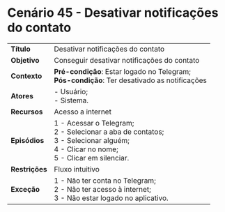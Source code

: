 # Cenário 45 - Desativar notificações do contato

|        |                   |  
| -------  |  :------------------------------------|
|**Título** | Desativar notificações do contato |
|**Objetivo** | Conseguir desativar notificações do contato|
|**Contexto** |**Pré-condição**: Estar logado no Telegram;<br>**Pós-condição**: Ter desativado as notificações|
|**Atores**   | - Usuário;<br> - Sistema.       | 
|**Recursos** | Acesso a internet|
|**Episódios**| 1 - Acessar o Telegram; <br>2 - Selecionar a aba de contatos;<br>3 - Selecionar alguém;<br>4 - Clicar no nome;<br>5 - Clicar em silenciar.
|**Restrições**| Fluxo intuitivo| 
|**Exceção**| 1 - Não ter conta no Telegram;<br> 2 - Não ter acesso à internet;<br>3 - Não estar logado no aplicativo.|

 